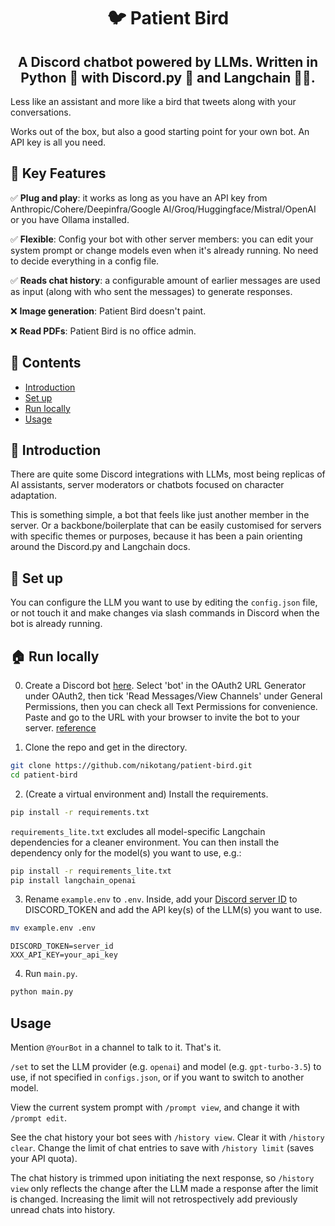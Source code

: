 <h1 align="center">🐦 Patient Bird</h1>

<h2 align="center">A Discord chatbot powered by LLMs. Written in Python 🐍 with Discord.py 🤖 and Langchain 🦜🔗.</h2>

Less like an assistant and more like a bird that tweets along with your conversations.

Works out of the box, but also a good starting point for your own bot. An API key is all you need.

## 🔑 Key Features

✅ __Plug and play__: it works as long as you have an API key from Anthropic/Cohere/Deepinfra/Google AI/Groq/Huggingface/Mistral/OpenAI or you have Ollama installed.

✅ __Flexible__: Config your bot with other server members: you can edit your system prompt or change models even when it's already running. No need to decide everything in a config file.

✅ __Reads chat history__: a configurable amount of earlier messages are used as input (along with who sent the messages) to generate responses. 

❌ __Image generation__: Patient Bird doesn't paint. 

❌ __Read PDFs__: Patient Bird is no office admin.

## 📖 Contents

 - [Introduction](#Introduction)
 - [Set up](#Set-up)
 - [Run locally](#Run-locally)
 - [Usage](#Usage)

## 🤔 Introduction

There are quite some Discord integrations with LLMs, most being replicas of AI assistants, server moderators or chatbots focused on character adaptation.

This is something simple, a bot that feels like just another member in the server. Or a backbone/boilerplate that can be easily customised for servers with specific themes or purposes, because it has been a pain orienting around the Discord.py and Langchain docs.

## 🔧 Set up

You can configure the LLM you want to use by editing the `config.json` file, or not touch it and make changes via slash commands in Discord when the bot is already running.

## 🏠 Run locally

0. Create a Discord bot [here](https://discord.com/developers/applications). Select 'bot' in the OAuth2 URL Generator under OAuth2, then tick 'Read Messages/View Channels' under General Permissions, then you can check all Text Permissions for convenience. Paste and go to the URL with your browser to invite the bot to your server. [reference](https://www.freecodecamp.org/news/create-a-discord-bot-with-python/)

1. Clone the repo and get in the directory.

```bash
git clone https://github.com/nikotang/patient-bird.git
cd patient-bird
```

2. (Create a virtual environment and) Install the requirements. 

```bash
pip install -r requirements.txt
```

`requirements_lite.txt` excludes all model-specific Langchain dependencies for a cleaner environment. You can then install the dependency only for the model(s) you want to use, e.g.:

```bash
pip install -r requirements_lite.txt
pip install langchain_openai
```

3. Rename `example.env` to `.env`. Inside, add your [Discord server ID](https://www.businessinsider.com/guides/tech/discord-id) to DISCORD_TOKEN and add the API key(s) of the LLM(s) you want to use.

```bash
mv example.env .env
```
```
DISCORD_TOKEN=server_id
XXX_API_KEY=your_api_key
```

4. Run `main.py`.

```bash
python main.py
```

## Usage

Mention `@YourBot` in a channel to talk to it. That's it.

`/set` to set the LLM provider (e.g. `openai`) and model (e.g. `gpt-turbo-3.5`) to use, if not specified in `configs.json`, or if you want to switch to another model.

View the current system prompt with `/prompt view`, and change it with `/prompt edit`.

See the chat history your bot sees with `/history view`.
Clear it with `/history clear`. Change the limit of chat entries to save with `/history limit` (saves your API quota). 

The chat history is trimmed upon initiating the next response, so `/history view` only reflects the change after the LLM made a response after the limit is changed. Increasing the limit will not retrospectively add previously unread chats into history.
